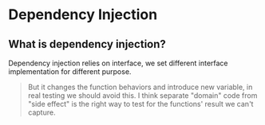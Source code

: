 # Dependency Injection

## What is dependency injection?

Dependency injection relies on interface, we set different interface implementation for different purpose.

> But it changes the function behaviors and introduce new variable, in real testing we should avoid this. I think separate "domain" code from "side effect" is the right way to test for the functions' result we can't capture.